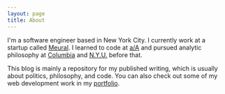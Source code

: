 ```yaml
---
layout: page
title: About
---
```

I'm a software engineer based in New York City. I currently work at a startup called [Meural](https://meural.com). I learned to code at [a/A](https://appacademy.io/) and pursued analytic philosophy at [Columbia](http://philosophy.columbia.edu/) and [N.Y.U.](https://as.nyu.edu/philosophy.html) before that.

This blog is mainly a repository for my published writing, which is usually about politics, philosophy, and code. You can also check out some of my web development work in my [portfolio](http://dev.alexrichey.com).
